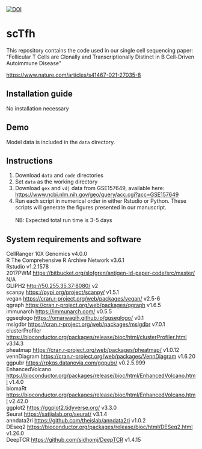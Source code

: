 [![DOI](https://zenodo.org/badge/409003592.svg)](https://zenodo.org/badge/latestdoi/409003592)

# scTfh
This repository contains the code used in our single cell sequencing paper: "Follicular T Cells are Clonally and Transcriptionally Distinct in B Cell-Driven Autoimmune Disease"

https://www.nature.com/articles/s41467-021-27035-8

## Installation guide
No installation necessary

## Demo
Model data is included in the `data` directory.

## Instructions
1. Download `data` and `code` directories
2. Set `data` as the working directory
3. Download `gex` and `vdj` data from GSE157649, available here: https://www.ncbi.nlm.nih.gov/geo/query/acc.cgi?acc=GSE157649
4. Run each script in numerical order in either Rstudio or Python.  These scripts will generate the figures presented in our manuscript.\
\
NB: Expected total run time is 3-5 days

## System requirements and software
CellRanger	10X Genomics	v4.0.0\
R	The Comprehensive R Archive Network	v3.6.1\
Rstudio v1.2.1578\
2017PWM	https://bitbucket.org/slofgren/antigen-id-paper-code/src/master/	N/A\
GLIPH2	http://50.255.35.37:8080/	v2\
scanpy	https://pypi.org/project/scanpy/	v1.5.1\
vegan	https://cran.r-project.org/web/packages/vegan/	v2.5-6\
qgraph	https://cran.r-project.org/web/packages/qgraph	v1.6.5\
immunarch	https://immunarch.com/	v0.5.5\
ggseqlogo	https://omarwagih.github.io/ggseqlogo/	v0.1\
msigdbr	https://cran.r-project.org/web/packages/msigdbr	v7.0.1\
clusterProfiler	https://bioconductor.org/packages/release/bioc/html/clusterProfiler.html	v3.14.3\
pheatmap	https://cran.r-project.org/web/packages/pheatmap/	v1.0.12\
vennDiagram	https://cran.r-project.org/web/packages/VennDiagram	v1.6.20\
ggpubr	https://rpkgs.datanovia.com/ggpubr/	v0.2.5.999\
EnhancedVolcano	https://bioconductor.org/packages/release/bioc/html/EnhancedVolcano.html	v1.4.0\
biomaRt	https://bioconductor.org/packages/release/bioc/html/EnhancedVolcano.html	v2.42.0\
ggplot2	https://ggplot2.tidyverse.org/	v3.3.0\
Seurat	https://satijalab.org/seurat/	v3.1.4\
anndata2ri	https://github.com/theislab/anndata2ri	v1.0.2\
DEseq2	https://bioconductor.org/packages/release/bioc/html/DESeq2.html	v1.26.0\
DeepTCR	https://github.com/sidhomj/DeepTCR	v1.4.15


